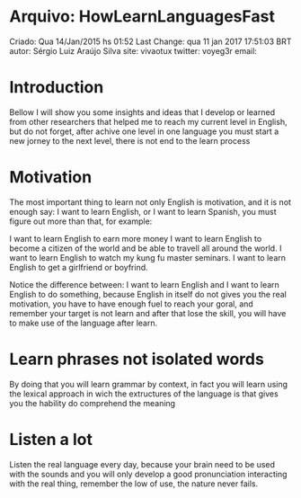 # Arquivo: HowLearnLanguagesFast
Criado: Qua 14/Jan/2015 hs 01:52
Last Change: qua 11 jan 2017 17:51:03 BRT
autor: Sérgio Luiz Araújo Silva
site: vivaotux
twitter: voyeg3r
email: <voyeg3r at gmail.com>

# Introduction
Bellow I will show you some insights and ideas that I
develop or learned from other researchers that helped
me to reach my current level in English, but do not forget, after
achive one level in one language you must start a new
jorney to the next level, there is not end to the learn
process

# Motivation
The most important thing to learn not only English is motivation,
and it is not enough say: I want to learn English, or I want to
learn Spanish, you must figure out more than that, for example:

I want to learn English to earn more money
I want to learn English to become a citizen of the world and
be able to travell all around the world.
I want to learn English to watch my kung fu master seminars.
I want to learn English to get a girlfriend or boyfrind.

Notice the difference between: I want to learn English and I want
to learn English to do something, because English in itself do not
gives you the real motivation, you have to have enough fuel to reach
your goral, and remember your target is not learn and after that
lose the skill, you will have to make use of the language after
learn.

# Learn phrases not isolated words
By doing that you will learn grammar by context, in fact
you will learn using the lexical approach in wich the extructures
of the language is that gives you the hability do comprehend the meaning

# Listen a lot
Listen the real language every day, because your brain need to
be used with the sounds and you will only develop a good
pronunciation interacting with the real thing, remember
the low of use, the nature never fails.


